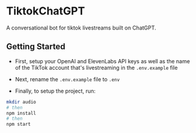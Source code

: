# TiktokChatGPT
A conversational bot for tiktok livestreams built on ChatGPT.


## Getting Started
- First, setup your OpenAI and ElevenLabs API keys as well as the name of the TikTok account that's livestreaming in the `.env.example` file


- Next, rename the `.env.example` file to `.env`


- Finally, to setup the project, run:

```bash
mkdir audio
# then
npm install
# then
npm start
```